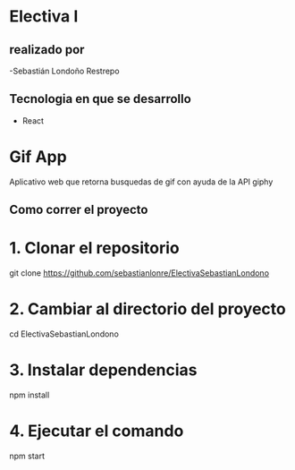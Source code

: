# Electiva I

## realizado por

-Sebastián Londoño Restrepo

## Tecnologia en que se desarrollo

- React

# Gif App

Aplicativo web que retorna busquedas de gif con ayuda de la API giphy

## Como correr el proyecto
# 1. Clonar el repositorio
git clone https://github.com/sebastianlonre/ElectivaSebastianLondono

# 2. Cambiar al directorio del proyecto
cd ElectivaSebastianLondono

# 3. Instalar dependencias
npm install

# 4. Ejecutar el comando
npm start
